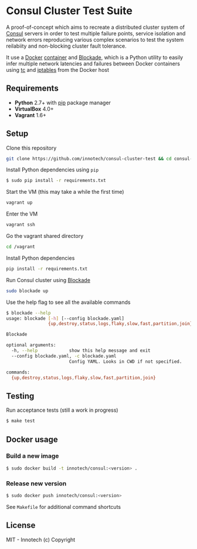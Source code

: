# Consul Cluster Test Suite

A proof-of-concept which aims to recreate a distributed cluster system of [Consul](http://www.consul.io/) servers in order to test multiple failure points, service isolation and network errors reproducing various complex scenarios to test the system reilabiity and non-blocking cluster fault tolerance.

It use a [Docker](https://docker.io) [container](https://registry.hub.docker.com/u/innotech/consul/) and [Blockade](http://blockade.readthedocs.org/en/latest/), which is a Python utility to easily infer multiple network latencies and failures between Docker containers using [tc](http://en.wikipedia.org/wiki/Tc_%28Linux%29) and [iptables](http://en.wikipedia.org/wiki/Iptables) from the Docker host

## Requirements

- **Python** 2.7+ with [pip](https://pypi.python.org/pypi/pip) package manager
- **VirtualBox** 4.0+
- **Vagrant** 1.6+

<!--
- **Docker** 1.0+ (see [boot2docker](http://boot2docker.io/) for OSX)
-->

## Setup

Clone this repository
```bash
git clone https://github.com/innotech/consul-cluster-test && cd consul-cluster-test
```

Install Python dependencies using `pip`
```bash
$ sudo pip install -r requirements.txt
```

Start the VM (this may take a while the first time)
```bash
vagrant up
```

Enter the VM
```bash
vagrant ssh
```

Go the vagrant shared directory
```bash
cd /vagrant
```

Install Python dependencies
```bash
pip install -r requirements.txt
```

Run Consul cluster using [Blockade](https://github.com/dcm-oss/blockade/blob/master/docs/guide.rst)
```bash
sudo blockade up
```

Use the help flag to see all the available commands
```bash
$ blockade --help
usage: blockade [-h] [--config blockade.yaml]
                {up,destroy,status,logs,flaky,slow,fast,partition,join} ...

Blockade

optional arguments:
  -h, --help            show this help message and exit
  --config blockade.yaml, -c blockade.yaml
                        Config YAML. Looks in CWD if not specified.

commands:
  {up,destroy,status,logs,flaky,slow,fast,partition,join}
```

## Testing

Run acceptance tests (still a work in progress)
```bash
$ make test
```

## Docker usage

### Build a new image

```bash
$ sudo docker build -t innotech/consul:<version> .
```

### Release new version

```bash
$ sudo docker push innotech/consul:<version>
```

See `Makefile` for additional command shortcuts

## License

MIT - Innotech (c) Copyright
